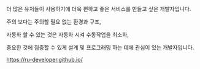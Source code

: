 더 많은 유저들이 사용하기에 더욱 편하고 좋은 서비스를 만들고 싶은 개발자입니다.

주의 보다는 주의할 필요 없는 환경과 구조,

자동화 할 수 있는 것은 자동화 시켜 수동작업을 최소화,

중요한 것에 집중할 수 있게 설계 및 프로그래밍 하는 데에 관심이 있는 개발자입니다.

https://ru-developer.github.io/
